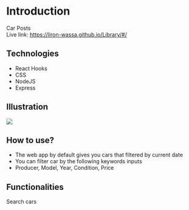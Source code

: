 # Introduction
Car Posts
<br/>
Live link: https://liron-wassa.github.io/Library/#/

## Technologies
- React Hooks
- CSS
- NodeJS
- Express

## Illustration
<img src="https://user-images.githubusercontent.com/56726154/89893460-13879a80-dbe1-11ea-9033-8910ce6ad793.png"/>

## How to use?
- The web app by default gives you cars that filtered by current date
- You can filter car by the following keywords inputs
- Producer, Model, Year, Condition, Price

## Functionalities
 Search cars
